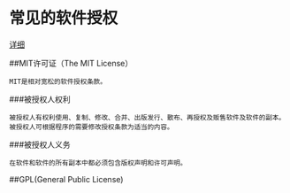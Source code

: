# 常见的软件授权

<!-- create time: 2014-12-06 14:42:04  -->

 [详细](http://article.yeeyan.org/view/centaurtek/97224)

##MIT许可证（The MIT License）

    MIT是相对宽松的软件授权条款。

###被授权人权利

    被授权人有权利使用、复制、修改、合并、出版发行、散布、再授权及贩售软件及软件的副本。
    被授权人可根据程序的需要修改授权条款为适当的内容。
    
###被授权人义务

    在软件和软件的所有副本中都必须包含版权声明和许可声明。

##GPL(General Public License)
